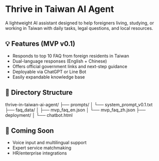 # Thrive in Taiwan AI Agent

A lightweight AI assistant designed to help foreigners living, studying, or working in Taiwan with daily tasks, legal questions, and local resources.

## 💡 Features (MVP v0.1)
- Responds to top 10 FAQ from foreign residents in Taiwan
- Dual-language responses (English + Chinese)
- Offers official government links and next-step guidance
- Deployable via ChatGPT or Line Bot
- Easily expandable knowledge base

## 📁 Directory Structure

thrive-in-taiwan-ai-agent/
├── prompts/
│ └── system_prompt_v0.1.txt
├── faq_data/
│ ├── mvp_faq_en.json
│ └── mvp_faq_zh.json
├── deployment/
│ └── chatbot.html


## 🚀 Coming Soon
- Voice input and multilingual support
- Expert service matchmaking
- HR/enterprise integrations
